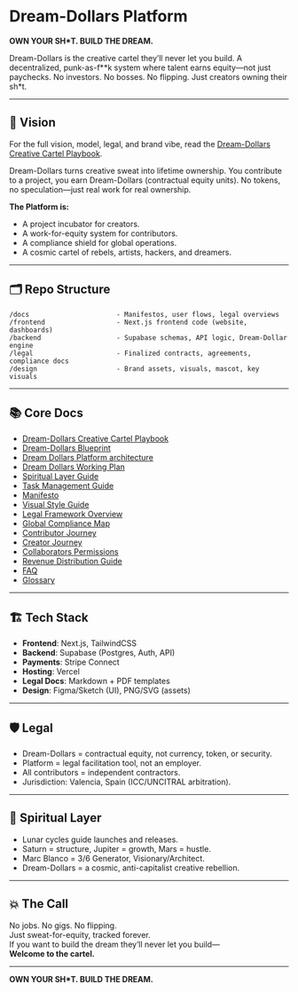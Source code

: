 # Dream-Dollars Platform

**OWN YOUR SH*T. BUILD THE DREAM.**

Dream-Dollars is the creative cartel they’ll never let you build. A decentralized, punk-as-f**k system where talent earns equity—not just paychecks. No investors. No bosses. No flipping. Just creators owning their sh*t.

---

## 🚀 Vision

For the full vision, model, legal, and brand vibe, read the [Dream-Dollars Creative Cartel Playbook](docs/dream-dollars-creative-cartel-playbook.md).

Dream-Dollars turns creative sweat into lifetime ownership. You contribute to a project, you earn Dream-Dollars (contractual equity units). No tokens, no speculation—just real work for real ownership.


**The Platform is:**
- A project incubator for creators.
- A work-for-equity system for contributors.
- A compliance shield for global operations.
- A cosmic cartel of rebels, artists, hackers, and dreamers.

---

## 🗂 Repo Structure

```
/docs                      - Manifestos, user flows, legal overviews
/frontend                  - Next.js frontend code (website, dashboards)
/backend                   - Supabase schemas, API logic, Dream-Dollar engine
/legal                     - Finalized contracts, agreements, compliance docs
/design                    - Brand assets, visuals, mascot, key visuals
```

---

## 📚 Core Docs

- [Dream-Dollars Creative Cartel Playbook](docs/dream-dollars-creative-cartel-playbook.md)
- [Dream-Dollars Blueprint](docs/dream-dollars-blueprint.md)
- [Dream Dollars Platform architecture](docs/dream-dollars-platform-architecture.md)
- [Dream Dollars Working Plan](docs/dream-dollars-working-plan-2025-26.md)
- [Spiritual Layer Guide](docs/spiritual-layer-guide.md)
- [Task Management Guide](docs/task-management-guide.md)
- [Manifesto](docs/manifesto.md)
- [Visual Style Guide](docs/visual-style-guide.md)
- [Legal Framework Overview](docs/legal-framework-overview.md)
- [Global Compliance Map](docs/global-compliance-map.md)
- [Contributor Journey](docs/contributor-journey.md)
- [Creator Journey](docs/creator-journey.md)
- [Collaborators Permissions](docs/collaborators-permissions.md)
- [Revenue Distribution Guide](docs/revenue-distribution-guide.md)
- [FAQ](docs/faq.md)
- [Glossary](docs/glossary.md)

---

## 🏗️ Tech Stack

- **Frontend**: Next.js, TailwindCSS
- **Backend**: Supabase (Postgres, Auth, API)
- **Payments**: Stripe Connect
- **Hosting**: Vercel
- **Legal Docs**: Markdown + PDF templates
- **Design**: Figma/Sketch (UI), PNG/SVG (assets)

---

## 🛡️ Legal

- Dream-Dollars = contractual equity, not currency, token, or security.
- Platform = legal facilitation tool, not an employer.
- All contributors = independent contractors.
- Jurisdiction: Valencia, Spain (ICC/UNCITRAL arbitration).

---

## 🧬 Spiritual Layer

- Lunar cycles guide launches and releases.
- Saturn = structure, Jupiter = growth, Mars = hustle.
- Marc Blanco = 3/6 Generator, Visionary/Architect.
- Dream-Dollars = a cosmic, anti-capitalist creative rebellion.

---

## 💥 The Call

No jobs. No gigs. No flipping.  
Just sweat-for-equity, tracked forever.  
If you want to build the dream they’ll never let you build—  
**Welcome to the cartel.**

---

**OWN YOUR SH*T. BUILD THE DREAM.**
